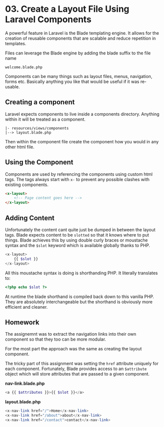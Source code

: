 # 03. Create a Layout File Using Laravel Components

A powerful feature in Laravel is the Blade templating engine. It allows for the creation of reusable components that are scalable and reduce repetition in templates.

Files can leverage the Blade engine by adding the blade suffix to the file name

```
welcome.blade.php
```

Components can be many things such as layout files, menus, navigation, forms etc. Basically anything you like that would be useful if it was re-usable.

## Creating a component
Laravel expects components to live inside a components directory. Anything within it will be treated as a component.

```
|- resources/views/components
|--> layout.blade.php
```

Then within the component file create the component how you would in any other html file.

## Using the Component
Components are used by referencing the components using custom html tags. The tags always start with `x-` to prevent any possible clashes with existing components.

```html
<x-layout>
    <!-- Page content goes here -->
</x-layout>
```

## Adding Content
Unfortunately the content cant quite just be dumped in between the layout tags. Blade expects content to be `slotted` so that it knows where to put things. Blade achieves this by using double curly braces or moustache syntax and the `$slot` keyword which is available globally thanks to PHP.

```php
<x-layout>
    {{ $slot }}
</x-layout>
```

All this moustache syntax is doing is shorthanding PHP. It literally translates to:
```php
<?php echo $slot ?>
```

At runtime the blade shorthand is compiled back down to this vanilla PHP. They are absolutely interchangeable but the shorthand is obviously more efficient and cleaner.

## Homework
The assignemnt was to extract the navigation links into their own component so that they too can be more modular.

For the most part the approach was the same as creating the layout component.

The tricky part of this assignment was setting the `href` attribute uniquely for each <x-nav-link> component. Fortunately, Blade provides access to an `$attribute` object which will store attributes that are passed to a given component.

**nav-link.blade.php**
```php
<a {{ $attributes }}>{{ $slot }}</a>
```

**layout.blade.php**
```php
<x-nav-link href="/">Home</x-nav-link>
<x-nav-link href="/about">about</x-nav-link>
<x-nav-link href="/contact">contact</x-nav-link>
```